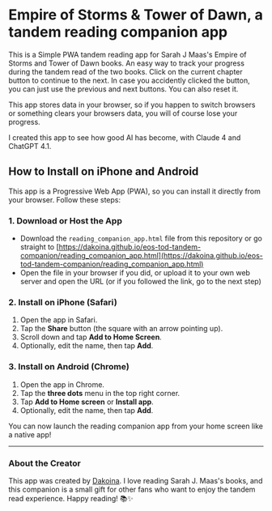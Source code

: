 # Empire of Storms & Tower of Dawn, a tandem reading companion app
This is a Simple PWA tandem reading app for Sarah J Maas's Empire of Storms and Tower of Dawn books. An easy way to track your progress during the tandem read of the two books. Click on the current chapter button to continue to the next. In case you accidently clicked the button, you can just use the previous and next buttons. You can also reset it.

This app stores data in your browser, so if you happen to switch browsers or something clears your browsers data, you will of course lose your progress.

I created this app to see how good AI has become, with Claude 4 and ChatGPT 4.1.

## How to Install on iPhone and Android

This app is a Progressive Web App (PWA), so you can install it directly from your browser. Follow these steps:

### 1. Download or Host the App
- Download the `reading_companion_app.html` file from this repository or go straight to [https://dakoina.github.io/eos-tod-tandem-companion/reading_companion_app.html](https://dakoina.github.io/eos-tod-tandem-companion/reading_companion_app.html)
- Open the file in your browser if you did, or upload it to your own web server and open the URL (or if you followed the link, go to the next step)

### 2. Install on iPhone (Safari)
1. Open the app in Safari.
2. Tap the **Share** button (the square with an arrow pointing up).
3. Scroll down and tap **Add to Home Screen**.
4. Optionally, edit the name, then tap **Add**.

### 3. Install on Android (Chrome)
1. Open the app in Chrome.
2. Tap the **three dots** menu in the top right corner.
3. Tap **Add to Home screen** or **Install app**.
4. Optionally, edit the name, then tap **Add**.

You can now launch the reading companion app from your home screen like a native app!

---

### About the Creator

This app was created by [Dakoina](https://github.com/Dakoina). I love reading Sarah J. Maas's books, and this companion is a small gift for other fans who want to enjoy the tandem read experience. Happy reading! 📚✨
